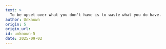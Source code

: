 ```yaml
---
text: >
  To be upset over what you don't have is to waste what you do have.
author: Unknown
origin: 5
origin_url:
id: unknown-5
date: 2025-09-02 
---
```

